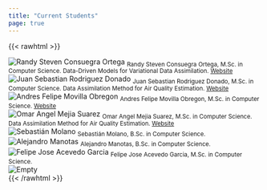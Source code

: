 ```yaml
---
title: "Current Students"
page: true
---
```


{{< rawhtml >}}
<div class="images-table">
	<div class="card">
		<img src="images/randy-consuegra.jpg" alt="Randy Steven Consuegra Ortega"/>
		<sub>
			Randy Steven Consuegra Ortega, M.Sc. in Computer Science. Data-Driven Models for Variational Data Assimilation. <a href="https://sites.google.com/view/rsconsuegra/home" target="_blank">Website</a>
		</sub>
	</div>
	<div class="card">
		<img src="images/juan-rodriguez.jpg" alt="Juan Sebastian Rodriguez Donado"/>
		<sub>
			Juan Sebastian Rodriguez Donado, M.Sc. in Computer Science. Data Assimilation Method for Air Quality Estimation.
			<a href="https://sjdonado.github.io" target="_blank">Website</a>
		</sub>
	</div>
	<div class="card">
		<img src="images/andres-movilla.jpg" alt="Andres Felipe Movilla Obregon"/>
		<sub>
			Andres Felipe Movilla Obregon, M.Sc. in Computer Science.
			<a href="https://andremov.github.io" target="_blank">Website</a>
		</sub>
	</div>
	<div class="card">
		<img src="images/omar-mejia.jpg" alt="Omar Angel Mejia Suarez"/>
		<sub>
			Omar Angel Mejia Suarez, M.Sc. in Computer Science. Data Assimilation Method for Air Quality Estimation. 
			<a href="https://sites.google.com/view/omarmejiasuarez/inicio" target="_blank">Website</a>
		</sub>
	</div>
	<div class="card">
		<img src="images/sebastian-molano.jpg" alt="Sebastián Molano"/>
		<sub>
			Sebastián Molano, B.Sc. in Computer Science.
		</sub>
	</div>
	<div class="card">
		<img src="images/alejandro-manotas.jpg" alt="Alejandro Manotas"/>
		<sub>
			Alejandro Manotas, B.Sc. in Computer Science.
		</sub>
	</div>
	<div class="card">
		<img src="images/felipe-acevedo.jpg" alt="Felipe Jose Acevedo Garcia"/>
		<sub>
			Felipe Jose Acevedo Garcia, M.Sc. in Computer Science.
		</sub>
	</div>
	<div class="card">
		<img src="images/empty.png" alt="Empty"/>
		<sub></sub>
	</div>
</div>
{{< /rawhtml >}}
